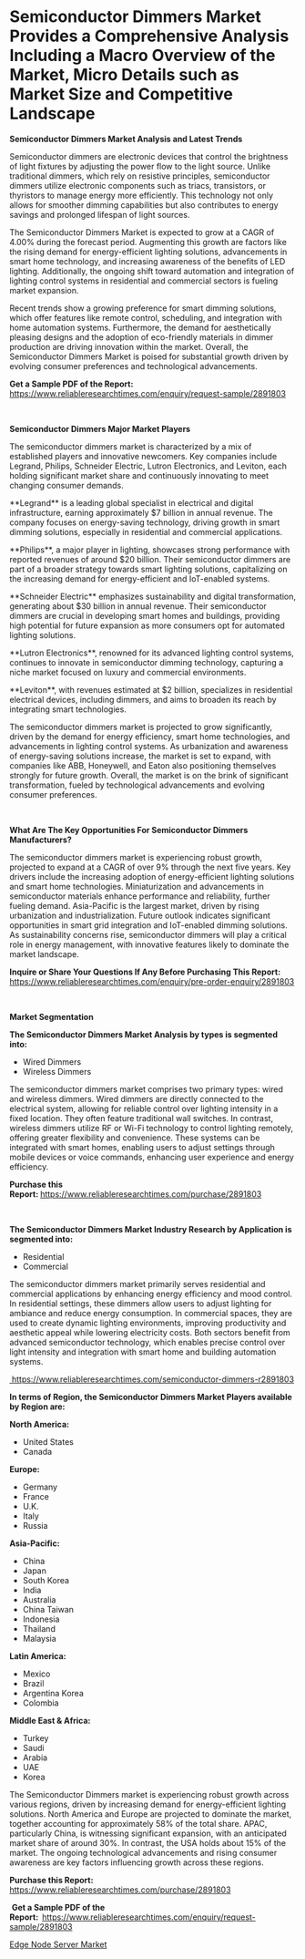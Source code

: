 <p><h1>Semiconductor Dimmers Market Provides a Comprehensive Analysis Including a Macro Overview of the Market, Micro Details such as Market Size and Competitive Landscape</h1></p><p><strong>Semiconductor Dimmers Market Analysis and Latest Trends</strong></p>
<p><p>Semiconductor dimmers are electronic devices that control the brightness of light fixtures by adjusting the power flow to the light source. Unlike traditional dimmers, which rely on resistive principles, semiconductor dimmers utilize electronic components such as triacs, transistors, or thyristors to manage energy more efficiently. This technology not only allows for smoother dimming capabilities but also contributes to energy savings and prolonged lifespan of light sources.</p><p>The Semiconductor Dimmers Market is expected to grow at a CAGR of 4.00% during the forecast period. Augmenting this growth are factors like the rising demand for energy-efficient lighting solutions, advancements in smart home technology, and increasing awareness of the benefits of LED lighting. Additionally, the ongoing shift toward automation and integration of lighting control systems in residential and commercial sectors is fueling market expansion. </p><p>Recent trends show a growing preference for smart dimming solutions, which offer features like remote control, scheduling, and integration with home automation systems. Furthermore, the demand for aesthetically pleasing designs and the adoption of eco-friendly materials in dimmer production are driving innovation within the market. Overall, the Semiconductor Dimmers Market is poised for substantial growth driven by evolving consumer preferences and technological advancements.</p></p>
<p><strong>Get a Sample PDF of the Report:&nbsp;</strong> <a href="https://www.reliableresearchtimes.com/enquiry/request-sample/2891803?utm_campaign=3036&utm_medium=2&utm_source=Github&utm_content=ia&utm_term=14032025&utm_id=semiconductor-dimmers">https://www.reliableresearchtimes.com/enquiry/request-sample/2891803</a></p>
<p>&nbsp;</p>
<p><strong>Semiconductor Dimmers Major Market Players</strong></p>
<p><p>The semiconductor dimmers market is characterized by a mix of established players and innovative newcomers. Key companies include Legrand, Philips, Schneider Electric, Lutron Electronics, and Leviton, each holding significant market share and continuously innovating to meet changing consumer demands.</p><p>**Legrand** is a leading global specialist in electrical and digital infrastructure, earning approximately $7 billion in annual revenue. The company focuses on energy-saving technology, driving growth in smart dimming solutions, especially in residential and commercial applications.</p><p>**Philips**, a major player in lighting, showcases strong performance with reported revenues of around $20 billion. Their semiconductor dimmers are part of a broader strategy towards smart lighting solutions, capitalizing on the increasing demand for energy-efficient and IoT-enabled systems.</p><p>**Schneider Electric** emphasizes sustainability and digital transformation, generating about $30 billion in annual revenue. Their semiconductor dimmers are crucial in developing smart homes and buildings, providing high potential for future expansion as more consumers opt for automated lighting solutions.</p><p>**Lutron Electronics**, renowned for its advanced lighting control systems, continues to innovate in semiconductor dimming technology, capturing a niche market focused on luxury and commercial environments.</p><p>**Leviton**, with revenues estimated at $2 billion, specializes in residential electrical devices, including dimmers, and aims to broaden its reach by integrating smart technologies.</p><p>The semiconductor dimmers market is projected to grow significantly, driven by the demand for energy efficiency, smart home technologies, and advancements in lighting control systems. As urbanization and awareness of energy-saving solutions increase, the market is set to expand, with companies like ABB, Honeywell, and Eaton also positioning themselves strongly for future growth. Overall, the market is on the brink of significant transformation, fueled by technological advancements and evolving consumer preferences.</p></p>
<p>&nbsp;</p>
<p><strong>What Are The Key Opportunities For Semiconductor Dimmers Manufacturers?</strong></p>
<p><p>The semiconductor dimmers market is experiencing robust growth, projected to expand at a CAGR of over 9% through the next five years. Key drivers include the increasing adoption of energy-efficient lighting solutions and smart home technologies. Miniaturization and advancements in semiconductor materials enhance performance and reliability, further fueling demand. Asia-Pacific is the largest market, driven by rising urbanization and industrialization. Future outlook indicates significant opportunities in smart grid integration and IoT-enabled dimming solutions. As sustainability concerns rise, semiconductor dimmers will play a critical role in energy management, with innovative features likely to dominate the market landscape.</p></p>
<p><strong>Inquire or Share Your Questions If Any Before Purchasing This Report:</strong> <a href="https://www.reliableresearchtimes.com/enquiry/pre-order-enquiry/2891803?utm_campaign=3036&utm_medium=2&utm_source=Github&utm_content=ia&utm_term=14032025&utm_id=semiconductor-dimmers">https://www.reliableresearchtimes.com/enquiry/pre-order-enquiry/2891803</a></p>
<p>&nbsp;</p>
<p><strong>Market Segmentation</strong></p>
<p><strong>The Semiconductor Dimmers Market Analysis by types is segmented into:</strong></p>
<p><ul><li>Wired Dimmers</li><li>Wireless Dimmers</li></ul></p>
<p><p>The semiconductor dimmers market comprises two primary types: wired and wireless dimmers. Wired dimmers are directly connected to the electrical system, allowing for reliable control over lighting intensity in a fixed location. They often feature traditional wall switches. In contrast, wireless dimmers utilize RF or Wi-Fi technology to control lighting remotely, offering greater flexibility and convenience. These systems can be integrated with smart homes, enabling users to adjust settings through mobile devices or voice commands, enhancing user experience and energy efficiency.</p></p>
<p><strong>Purchase this Report:&nbsp;</strong><a href="https://www.reliableresearchtimes.com/purchase/2891803?utm_campaign=3036&utm_medium=2&utm_source=Github&utm_content=ia&utm_term=14032025&utm_id=semiconductor-dimmers">https://www.reliableresearchtimes.com/purchase/2891803</a></p>
<p>&nbsp;</p>
<p><strong>The Semiconductor Dimmers Market Industry Research by Application is segmented into:</strong></p>
<p><ul><li>Residential</li><li>Commercial</li></ul></p>
<p><p>The semiconductor dimmers market primarily serves residential and commercial applications by enhancing energy efficiency and mood control. In residential settings, these dimmers allow users to adjust lighting for ambiance and reduce energy consumption. In commercial spaces, they are used to create dynamic lighting environments, improving productivity and aesthetic appeal while lowering electricity costs. Both sectors benefit from advanced semiconductor technology, which enables precise control over light intensity and integration with smart home and building automation systems.</p></p>
<p><a href="https://www.reliableresearchtimes.com/semiconductor-dimmers-r2891803?utm_campaign=3036&utm_medium=2&utm_source=Github&utm_content=ia&utm_term=14032025&utm_id=semiconductor-dimmers">&nbsp;https://www.reliableresearchtimes.com/semiconductor-dimmers-r2891803</a></p>
<p><strong>In terms of Region, the Semiconductor Dimmers Market Players available by Region are:</strong></p>
<p>
    <p> <strong> North America: </strong>
        <ul>
            <li>United States</li>
            <li>Canada</li>
        </ul>
        </p> 
    <p> <strong> Europe: </strong>
        <ul>
            <li>Germany</li>
            <li>France</li>
            <li>U.K.</li>
            <li>Italy</li>
            <li>Russia</li>
        </ul>
        </p> 
    <p> <strong> Asia-Pacific: </strong>
        <ul>
            <li>China</li>
            <li>Japan</li>
            <li>South Korea</li>
            <li>India</li>
            <li>Australia</li>
            <li>China Taiwan</li>
            <li>Indonesia</li>
            <li>Thailand</li>
            <li>Malaysia</li>
        </ul>
        </p> 
    <p> <strong> Latin America: </strong>
        <ul>
            <li>Mexico</li>
            <li>Brazil</li>
            <li>Argentina Korea</li>
            <li>Colombia</li>
        </ul>
        </p> 
    <p> <strong> Middle East & Africa: </strong>
        <ul>
            <li>Turkey</li>
            <li>Saudi</li>
            <li>Arabia</li>
            <li>UAE</li>
            <li>Korea</li>
        </ul>
    </p>
    </p>
<p><p>The Semiconductor Dimmers market is experiencing robust growth across various regions, driven by increasing demand for energy-efficient lighting solutions. North America and Europe are projected to dominate the market, together accounting for approximately 58% of the total share. APAC, particularly China, is witnessing significant expansion, with an anticipated market share of around 30%. In contrast, the USA holds about 15% of the market. The ongoing technological advancements and rising consumer awareness are key factors influencing growth across these regions.</p></p>
<p><strong>Purchase this Report: </strong><a href="https://www.reliableresearchtimes.com/purchase/2891803?utm_campaign=3036&utm_medium=2&utm_source=Github&utm_content=ia&utm_term=14032025&utm_id=semiconductor-dimmers">https://www.reliableresearchtimes.com/purchase/2891803</a></p>
<p>&nbsp;<strong>Get a Sample PDF of the Report:&nbsp;&nbsp;</strong><a href="https://www.reliableresearchtimes.com/enquiry/request-sample/2891803?utm_campaign=3036&utm_medium=2&utm_source=Github&utm_content=ia&utm_term=14032025&utm_id=semiconductor-dimmers">https://www.reliableresearchtimes.com/enquiry/request-sample/2891803</a></p>
<p><strong></strong></p>
<p><p><a href="https://github.com/scaseiargas/Market-Research-Report-List-1/blob/main/edge-node-server-market.md?utm_campaign=3036&utm_medium=2&utm_source=Github&utm_content=ia&utm_term=14032025&utm_id=semiconductor-dimmers">Edge Node Server Market</a></p></p>